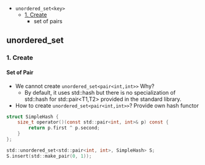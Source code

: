 - `unordered_set<key>`
  - [1. Create](#screate)
    - set of pairs

## unordered_set<key>
<a name=screate></a>
### 1. Create
#### Set of Pair
- We cannot create `unordered_set<pair<int,int>>` Why?
  - By default, it uses std::hash but there is no specialization of std::hash for std::pair<T1,T2> provided in the standard library.
- How to create `unordered_set<pair<int,int>>`? Provide own hash functor
```c
struct SimpleHash {
    size_t operator()(const std::pair<int, int>& p) const {
        return p.first ^ p.second;
    }
};

std::unordered_set<std::pair<int, int>, SimpleHash> S;
S.insert(std::make_pair(0, 1));
```
